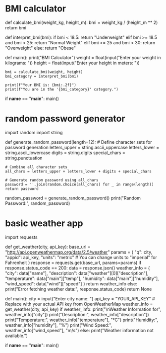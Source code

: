 # BMI calculator
def calculate_bmi(weight_kg, height_m):
    bmi = weight_kg / (height_m ** 2)
    return bmi

def interpret_bmi(bmi):
    if bmi < 18.5:
        return "Underweight"
    elif bmi >= 18.5 and bmi < 25:
        return "Normal Weight"
    elif bmi >= 25 and bmi < 30:
        return "Overweight"
    else:
        return "Obese"

def main():
    print("BMI Calculator")
    weight = float(input("Enter your weight in kilograms: "))
    height = float(input("Enter your height in meters: "))
    
    bmi = calculate_bmi(weight, height)
    bmi_category = interpret_bmi(bmi)
    
    print(f"Your BMI is: {bmi:.2f}")
    print(f"You are in the '{bmi_category}' category.")

if __name__ == "__main__":
    main()

# random password generator
import random
import string

def generate_random_password(length=12):
    # Define character sets for password generation
    letters_upper = string.ascii_uppercase
    letters_lower = string.ascii_lowercase
    digits = string.digits
    special_chars = string.punctuation

    # Combine all character sets
    all_chars = letters_upper + letters_lower + digits + special_chars

    # Generate random password using all_chars
    password = ''.join(random.choice(all_chars) for _ in range(length))
    return password
    
random_password = generate_random_password()
print("Random Password:", random_password)

# basic weather app
import requests

def get_weather(city, api_key):
    base_url = "http://api.openweathermap.org/data/2.5/weather"
    params = {
        "q": city,
        "appid": api_key,
        "units": "metric"  # You can change units to "imperial" for Fahrenheit
    }
    response = requests.get(base_url, params=params)
    if response.status_code == 200:
        data = response.json()
        weather_info = {
            "city": data["name"],
            "description": data["weather"][0]["description"],
            "temperature": data["main"]["temp"],
            "humidity": data["main"]["humidity"],
            "wind_speed": data["wind"]["speed"]
        }
        return weather_info
    else:
        print("Error fetching weather data:", response.status_code)
        return None

def main():
    city = input("Enter city name: ")
    api_key = "YOUR_API_KEY"  # Replace with your actual API key from OpenWeatherMap
    weather_info = get_weather(city, api_key)
    if weather_info:
        print("\nWeather Information for", weather_info["city"])
        print("Description:", weather_info["description"])
        print("Temperature:", weather_info["temperature"], "°C")
        print("Humidity:", weather_info["humidity"], "%")
        print("Wind Speed:", weather_info["wind_speed"], "m/s")
    else:
        print("Weather information not available.")

if __name__ == "__main__":
    main()
